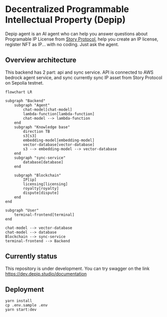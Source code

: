 # Decentralized Programmable Intellectual Property (Depip)

Depip agent is an AI agent who can help you answer questions about Programable IP License from [Story Protocol](https://docs.storyprotocol.xyz/docs/what-is-story-protocol), help you create an IP license, register NFT as IP... with no coding. Just ask the agent.

## Overview architecture
This backend has 2 part: api and sync service. API is connected to AWS bedrock agent service, and sync currently sync IP asset from Story Protocol on Sepolia testnet.

```mermaid
flowchart LR

subgraph "Backend"
    subgraph "Agent"
        chat-model[chat-model]
        lambda-function[lambda-function]
        chat-model --> lambda-function
    end
    subgraph "Knowledge base"
        direction TB
        s3[s3]
        embedding-model[embedding-model]
        vector-database[vector-database]
        s3 --> embedding-model --> vector-database
    end  
    subgraph "sync-service"
        database[database]
    end
    
    subgraph "Blockchain"
        IP[ip]
        licensing[licensing]
        royalty[royalty]
        dispute[dispute]
    end
end

subgraph "User"
    terminal-frontend[terminal]
end

chat-model --> vector-database
chat-model --> database
Blockchain --> sync-service
terminal-frontend --> Backend

```
## Currently status
This repository is under development. You can try swagger on the link https://dev.depip.studio/documentation
## Deployment
```
yarn install
cp .env.sample .env
yarn start:dev
```
